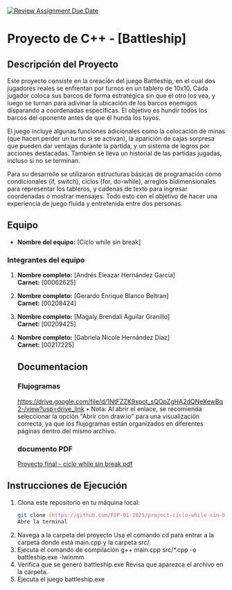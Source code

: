 [![Review Assignment Due Date](https://classroom.github.com/assets/deadline-readme-button-22041afd0340ce965d47ae6ef1cefeee28c7c493a6346c4f15d667ab976d596c.svg)](https://classroom.github.com/a/mi1WNrHU)
# Proyecto de C++ - [Battleship]

## Descripción del Proyecto

Este proyecto consiste en la creación del juego Battleship, en el cual dos jugadores reales se enfrentan por turnos en un tablero de 10x10. Cada jugador coloca sus barcos de forma estratégica sin que el otro los vea, y luego se turnan para adivinar la ubicación de los barcos enemigos disparando a coordenadas específicas. El objetivo es hundir todos los barcos del oponente antes de que él hunda los tuyos.

El juego incluye algunas funciones adicionales como la colocación de minas (que hacen perder un turno si se activan), la aparición de cajas sorpresa que pueden dar ventajas durante la partida, y un sistema de logros por acciones destacadas. También se lleva un historial de las partidas jugadas, incluso si no se terminan.

Para su desarrollo se utilizaron estructuras básicas de programación como condicionales (if, switch), ciclos (for, do-while), arreglos bidimensionales para representar los tableros, y cadenas de texto para ingresar coordenadas o mostrar mensajes. Todo esto con el objetivo de hacer una experiencia de juego fluida y entretenida entre dos personas.

## Equipo

- **Nombre del equipo:** [Ciclo while sin break]

### Integrantes del equipo

1. **Nombre completo:** [Andrés Eleazar Hernández García]  
   **Carnet:** [00062625]

2. **Nombre completo:** [Gerardo Enrique Blanco Beltran]  
   **Carnet:** [00208424]

3. **Nombre completo:** [Magaly Brendali Aguilar Granillo]  
   **Carnet:** [00209425]

4. **Nombre completo:** [Gabriela Nicole Hernández Diaz]  
   **Carnet:** [00217225]


   ## Documentacion
   ### Flujogramas
   https://drive.google.com/file/d/1NtFZZK9xpot_sQOpZgHA2dQNeXewBq2-/view?usp=drive_link
   •	Nota: Al abrir el enlace, se recomienda seleccionar la opción "Abrir con draw.io" para una visualización correcta,
    ya que los flujogramas están organizados en diferentes páginas dentro del mismo archivo.
   
   ### documento PDF
   
   [Proyecto final - ciclo while sin break.pdf](https://github.com/user-attachments/files/21115418/Proyecto.final.-.ciclo.while.sin.break.pdf)


## Instrucciones de Ejecución

1. Clona este repositorio en tu máquina local:
   ```bash
   git clone [https://github.com/FDP-01-2025/project-ciclo-while-sin-break.git]
   Abre la terminal
2. Navega a la carpeta del proyecto
Usa el comando cd para entrar a la carpeta donde está main.cpp y la carpeta
src/.
3. Ejecuta el comando de compilación
g++ main.cpp src/*.cpp -o battleship.exe -lwinmm
4. Verifica que se generó battleship.exe
Revisa que aparezca el archivo en la carpeta.
5. Ejecuta el juego
battleship.exe
